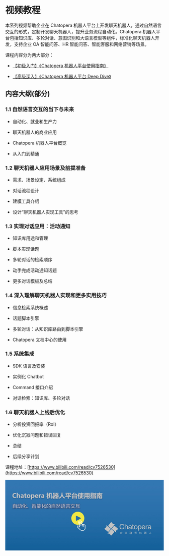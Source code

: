 # 视频教程

本系列视频帮助企业在 Chatopera 机器人平台上开发聊天机器人，通过自然语言交互的形式，定制开发聊天机器人，提升业务流程自动化。Chatopera 机器人平台包括知识库、多轮对话、意图识别和大语言模型等组件，标准化聊天机器人开发，支持企业 OA 智能问答、HR 智能问答、智能客服和网络营销等场景。

课程内容分为两大部分：

* [【初级入门】《Chatopera 机器人平台使用指南》](https://www.bilibili.com/read/cv7526530)

* [【高级深入】《Chatopera 机器人平台 Deep Dive》](https://www.bilibili.com/video/BV1tz4y1S78k)

## 内容大纲(部分)

### 1.1 自然语言交互的当下与未来

* 自动化、就业和生产力

* 聊天机器人的商业应用

* Chatopera 机器人平台概览

* 从入门到精通

### 1.2 聊天机器人应用场景及前提准备

* 需求、场景设定、系统组成

* 对话流程设计

* 建模工具介绍

* 设计“聊天机器人实现工具”的思考

### 1.3 实现对话应用：活动通知

* 知识库用途和管理

* 脚本实现话题

* 多轮对话的检索顺序

* 动手完成活动通知话题

* 更多对话模板及总结

### 1.4 深入理解聊天机器人实现和更多实用技巧

* 信息检索系统概述

* 话题脚本引擎

* 多轮对话：从知识库路由到脚本引擎

* Chatopera 文档中心的使用

### 1.5 系统集成

* SDK 语言及安装

* 实例化 Chatbot

* Command 接口介绍

* 对话检索：知识库、多轮对话

### 1.6 聊天机器人上线后优化

* 分析投资回报率（RoI）

* 优化沉寂问题和错误回复

* 总结

* 后续分享计划

课程地址：[https://www.bilibili.com/read/cv7526530](https://www.bilibili.com/read/cv7526530)

![查看课程指南](../../../images/products/platform/202009-bot-ke-1.jpg)
